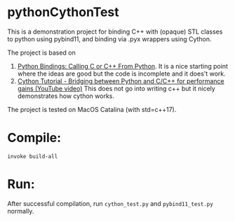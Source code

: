 # pythonCythonTest

This is a demonstration project for binding C++ with (opaque) STL classes to python using pybind11,
and binding via .pyx wrappers using Cython.    

The project is based on 
1. [Python Bindings: Calling C or C++ From Python](https://realpython.com/python-bindings-overview/#python-bindings-overview).
It is a nice starting point where the ideas are good but the code is incomplete and it does't work.
2. [Cython Tutorial - Bridging between Python and C/C++ for performance gains (YouTube video)](https://www.youtube.com/watch?v=mXuEoqK4bEc)
This does not go into writing c++ but it nicely demonstrates how cython works.

The project is tested on MacOS Catalina (with std=c++17).    

# Compile:
```
invoke build-all
```
# Run:
After successful compilation, run `cython_test.py` and `pybind11_test.py` normally.
